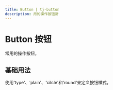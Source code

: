 ```yaml
---
title: Button | tj-button
description: 用的操作按钮常
---
```


# Button 按钮
常用的操作按钮。

## 基础用法
使用'type'、'plain'、'cilcle'和'round'来定义按钮样式。